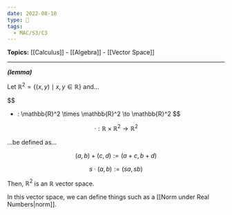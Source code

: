 ```yaml
---
date: 2022-08-10
type: 🧠
tags:
  - MAC/S3/C3
---
```


**Topics:** [[Calculus]] - [[Algebra]] - [[Vector Space]]

---

_**(lemma)**_

Let $\mathbb{R}^2 = \{ (x, y) \mid x, y \in \mathbb{R} \}$ and…

$$
+ : \mathbb{R}^2 \times \mathbb{R}^2 \to \mathbb{R}^2
$$

$$
\cdot : \mathbb{R} \times \mathbb{R}^2 \to \mathbb{R}^2
$$

…be defined as…

$$
(a, b) + (c, d) := (a+c, b+d)
$$

$$
s \cdot (a, b) := (sa, sb)
$$

Then, $\mathbb{R}^2$ is an $\mathbb{R}$ vector space.

In this vector space, we can define things such as a [[Norm under Real Numbers|norm]].
